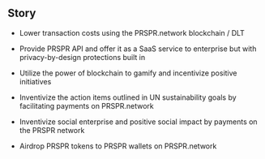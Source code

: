 ## Story

- Lower transaction costs using the PRSPR.network blockchain / DLT

- Provide PRSPR API and offer it as a SaaS service to enterprise but with privacy-by-design protections built in

- Utilize the power of blockchain to gamify and incentivize positive initiatives 

- Inventivize the action items outlined in UN sustainability goals by facilitating payments on PRSPR.network

- Inventivize social enterprise and positive social impact by payments on the PRSPR network

- Airdrop PRSPR tokens to PRSPR wallets on PRSPR.network

